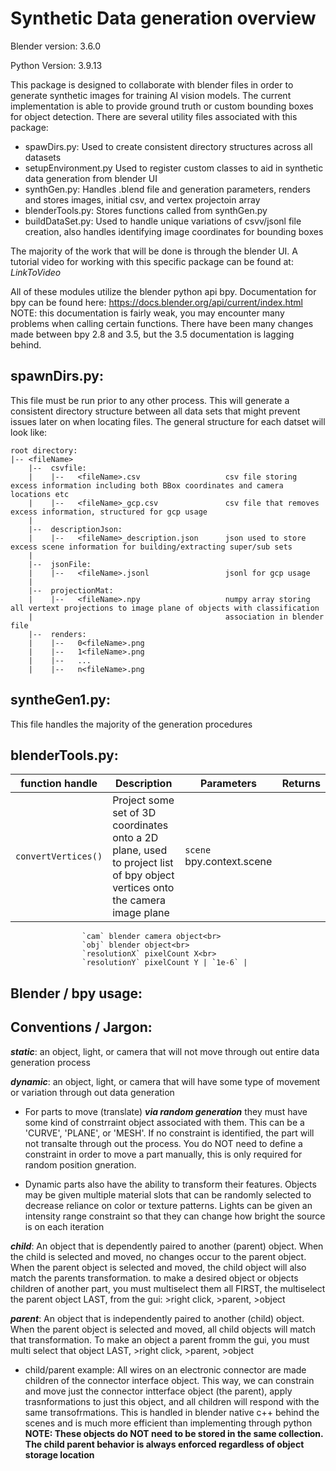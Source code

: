 # Synthetic Data generation overview

Blender version:    3.6.0

Python Version:     3.9.13

This package is designed to collaborate with blender files in order to generate synthetic images for training AI vision models. The current implementation is able to provide ground truth or custom bounding boxes for object detection. There are several utility files associated with this package:
  * spawDirs.py:          Used to create consistent directory structures across all datasets
  * setupEnvironment.py   Used to register custom classes to aid in synthetic data generation from blender UI
  * synthGen.py:          Handles .blend file and generation parameters, renders and stores images, initial csv, and vertex projectoin array
  * blenderTools.py:      Stores functions called from synthGen.py
  * buildDataSet.py:      Used to handle unique variations of csvv/jsonl file creation, also handles identifying image coordinates for bounding boxes

The majority of the work that will be done is through the blender UI. A tutorial video for working with this specific package can be found
at: _LinkToVideo_

All of these modules utilize the blender python api bpy. Documentation for bpy can be found here: https://docs.blender.org/api/current/index.html
NOTE: this documentation is fairly weak, you may encounter many problems when calling certain functions. There have been many changes made between bpy 2.8 and 3.5, but the 3.5 documentation is lagging behind.

## spawnDirs.py:

This file must be run prior to any other process. This will generate a consistent directory structure between all data sets that might prevent issues later on when locating files. The general structure for each datset will look like:

    root directory:
    |-- <fileName>
        |--  csvfile:
        |    |--   <fileName>.csv                   csv file storing excess information including both BBox coordinates and camera locations etc
        |    |--   <fileName>_gcp.csv               csv file that removes excess information, structured for gcp usage
        |   
        |--  descriptionJson:
        |    |--   <fileName>_description.json      json used to store excess scene information for building/extracting super/sub sets 
        |
        |--  jsonFile:
        |    |--   <fileName>.jsonl                 jsonl for gcp usage
        |
        |--  projectionMat:
        |    |--   <fileName>.npy                   numpy array storing all vertext projections to image plane of objects with classification
        |                                           association in blender file
        |--  renders:
        |    |--   0<fileName>.png
        |    |--   1<fileName>.png
        |    |--   ...
        |    |--   n<fileName>.png

## syntheGen1.py:
        
This file handles the majority of the generation procedures


## blenderTools.py:

| function handle | Description | Parameters | Returns | 
| --------------- | ----------- | ---------- | ------- | 
| `convertVertices()` | Project some set of 3D coordinates onto a 2D plane, used to project list of bpy object vertices onto the camera image plane |`scene` bpy.context.scene<br>  
                    `cam` blender camera object<br>  
                    `obj` blender object<br>  
                    `resolutionX` pixelCount X<br>  
                    `resolutionY` pixelCount Y | `1e-6` |  


## Blender / bpy usage:

## Conventions / Jargon:



**_static_**:   an object, light, or camera that will not move through out entire data generation process

**_dynamic_**:  an object, light, or camera that will have some type of movement or variation through out data generation

* For parts to move (translate) _**via random generation**_ they must have some kind of constrraint object associated with them. This can be a 
'CURVE', 'PLANE', or 'MESH'. If no constraint is identified, the part will not transalte through out the process. You do NOT need to define a 
constraint in order to move a part manually, this is only required for random position gneration. 

* Dynamic parts also have the ability to transform their features. Objects may be given multiple material slots that can be randomly selected
    to decrease reliance on color or texture patterns. Lights can be given an intensity range constraint so that they can change how bright 
    the source is on each iteration

**_child_**:    An object that is dependently paired to another (parent) object. When the child is selected and moved, no changes occur to the
            parent object. When the parent object is selected and moved, the child object will also match the parents transformation. to make a desired object or objects children of another part, you must multiselect them all FIRST, the multiselect the parent object LAST, from the gui: >right click, >parent, >object


**_parent_**:   An object that is independently paired to another (child) object. When the parent object is selected and moved, all child
            objects will match that transformation. To make an object a parent fromm the gui, you must multi select that object LAST, >right click, >parent, >object

* child/parent example: All wires on an electronic connector are made children of the connector interface object. This way, we can constrain and
                        move just the connector intterface object (the parent), apply trasnformations to just this object, and all children will respond with the same transofrmations. This is handled in blender native c++ behind the scenes and is much more efficient than implementing through python **NOTE: These objects do NOT need to be stored in the same collection. The child parent behavior is always enforced regardless of object storage location**



